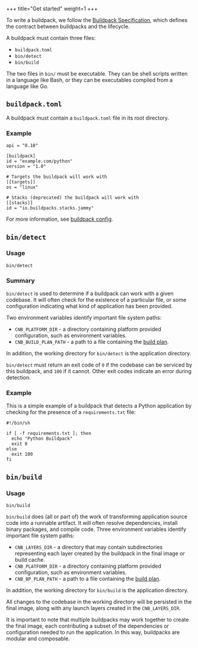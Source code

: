+++
title="Get started"
weight=1
+++

To write a buildpack, we follow the [Buildpack Specification](https://github.com/buildpacks/spec/blob/main/buildpack.md),
which defines the contract between buildpacks and the lifecycle.

<!--more-->

A buildpack must contain three files:

* `buildpack.toml`
* `bin/detect`
* `bin/build`

The two files in `bin/` must be executable.
They can be shell scripts written in a language like Bash,
or they can be executables compiled from a language like Go.

## `buildpack.toml`

A buildpack must contain a `buildpack.toml` file in its root directory.

### Example

```
api = "0.10"

[buildpack]
id = "example.com/python"
version = "1.0"

# Targets the buildpack will work with
[[targets]]
os = "linux"

# Stacks (deprecated) the buildpack will work with
[[stacks]]
id = "io.buildpacks.stacks.jammy"
```

For more information, see [buildpack config](/docs/reference/config/buildpack-config).

## `bin/detect`

### Usage

```
bin/detect
```

### Summary

`bin/detect` is used to determine if a buildpack can work with a given codebase.
It will often check for the existence of a particular file,
or some configuration indicating what kind of application has been provided.

Two environment variables identify important file system paths:

* `CNB_PLATFORM_DIR` - a directory containing platform provided configuration, such as environment variables.
* `CNB_BUILD_PLAN_PATH` - a path to a file containing the [build plan].

In addition, the working directory for `bin/detect` is the application directory.

`bin/detect` must return an exit code of `0` if the codebase can be serviced by this buildpack,
and `100` if it cannot.
Other exit codes indicate an error during detection.

### Example

This is a simple example of a buildpack that detects a Python application
by checking for the presence of a `requirements.txt` file:

```
#!/bin/sh

if [ -f requirements.txt ]; then
  echo "Python Buildpack"
  exit 0
else
  exit 100
fi
```

## `bin/build`

### Usage

```
bin/build
```

`bin/build` does (all or part of) the work of transforming application source code into a runnable artifact.
It will often resolve dependencies, install binary packages, and compile code.
Three environment variables identify important file system paths:

* `CNB_LAYERS_DIR` - a directory that may contain subdirectories representing each layer created by the buildpack in the final image or build cache.
* `CNB_PLATFORM_DIR` - a directory containing platform provided configuration, such as environment variables.
* `CNB_BP_PLAN_PATH` - a path to a file containing the [build plan].

In addition, the working directory for `bin/build` is the application directory.

All changes to the codebase in the working directory will be persisted in the final image,
along with any launch layers created in the `CNB_LAYERS_DIR`.

It is important to note that multiple buildpacks may work together to create the final image,
each contributing a subset of the dependencies or configuration needed to run the application.
In this way, buildpacks are modular and composable.

[build plan]: /docs/for-buildpack-authors/how-to/write-buildpacks/use-build-plan